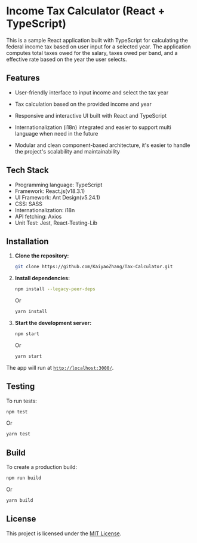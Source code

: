# Income Tax Calculator (React + TypeScript)

This is a sample React application built with TypeScript for calculating the federal income tax based on user input for a selected year. The application computes total taxes owed for the salary, taxes owed per band, and a  effective rate based on the year the user selects.

## Features

- User-friendly interface to input income and select the tax year

- Tax calculation based on the provided income and year

- Responsive and interactive UI built with React and TypeScript

- Internationalization (i18n) integrated and easier to support multi language when need in the future 

- Modular and clean component-based architecture, it's easier to handle the project's scalability and maintainability

## Tech Stack

- Programming language: TypeScript
- Framework: React.js(v18.3.1)
- UI Framework: Ant Design(v5.24.1)
- CSS: SASS
- Internationalization: i18n
- API fetching: Axios
- Unit Test: Jest, React-Testing-Lib

## Installation

1. **Clone the repository:**

   ```bash
   git clone https://github.com/KaiyaoZhang/Tax-Calculator.git
   ```

2. **Install dependencies:**

   ```bash
   npm install --legacy-peer-deps
   ```

   Or

   ```bash
   yarn install
   ```

3. **Start the development server:**

   ```bash
   npm start
   ```

   Or

   ```bash
   yarn start
   ```

The app will run at [`http://localhost:3000/`](http://localhost:3000/).

## Testing

To run tests:

```bash
npm test
```

Or

```bash
yarn test
```


## Build

To create a production build:

```bash
npm run build
```

Or

```bash
yarn build
```


## License

This project is licensed under the [MIT License](LICENSE).